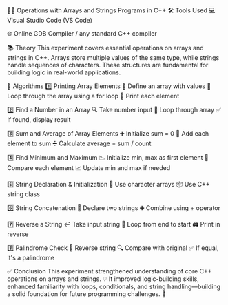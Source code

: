 🔢🧵 Operations with Arrays and Strings Programs in C++
🛠️ Tools Used
💻 Visual Studio Code (VS Code)

🌐 Online GDB Compiler / any standard C++ compiler

📚 Theory
This experiment covers essential operations on arrays and strings in C++. Arrays store multiple values of the same type, while strings handle sequences of characters. These structures are fundamental for building logic in real-world applications.

📐 Algorithms
1️⃣ Printing Array Elements
🔸 Define an array with values
🔸 Loop through the array using a for loop
🔸 Print each element

2️⃣ Find a Number in an Array
🔍 Take number input
🔸 Loop through array
✅ If found, display result

3️⃣ Sum and Average of Array Elements
➕ Initialize sum = 0
🔁 Add each element to sum
➗ Calculate average = sum / count

4️⃣ Find Minimum and Maximum
📉 Initialize min, max as first element
🔁 Compare each element
📈 Update min and max if needed

5️⃣ String Declaration & Initialization
📝 Use character arrays
📦 Use C++ string class

6️⃣ String Concatenation
🔗 Declare two strings
➕ Combine using + operator

7️⃣ Reverse a String
↩️ Take input string
🔁 Loop from end to start
🖨️ Print in reverse

8️⃣ Palindrome Check
🔄 Reverse string
🔍 Compare with original
✅ If equal, it's a palindrome

✅ Conclusion
This experiment strengthened understanding of core C++ operations on arrays and strings. 💡 It improved logic-building skills, enhanced familiarity with loops, conditionals, and string handling—building a solid foundation for future programming challenges. 🚀
